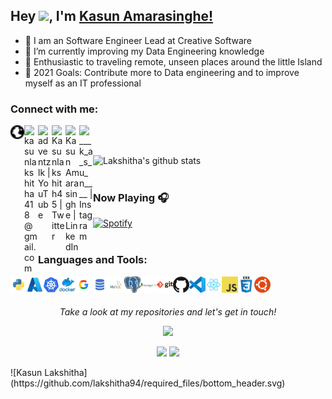 ## Hey <img src="https://github.com/lakshitha94/required_files/Hi.gif" width="29px">, I'm [Kasun Amarasinghe!](www.kasunlakshitha.me) 



- 🔭 I am an Software Engineer Lead at Creative Software
- 🌱 I’m currently improving my Data Engineering knowledge
- 👯 Enthusiastic to traveling remote, unseen places around the little Island
- 🥅 2021 Goals: Contribute more to Data engineering and to improve myself as an IT professional

### Connect with me:

[<img align="left" alt="kasunlakshitha.me" width="22px" src="https://raw.githubusercontent.com/iconic/open-iconic/master/svg/globe.svg" />][website]
[<img align="left" alt="kasunlakshitha418@gmail.com" width="22px" src="https://cdn.jsdelivr.net/npm/simple-icons@v3/icons/gmail.svg" />][gmail]
[<img align="left" alt="adventzlk | YouTube" width="22px" src="https://cdn.jsdelivr.net/npm/simple-icons@v3/icons/youtube.svg" />][youtube]
[<img align="left" alt="Kasunlakshith45 | Twitter" width="22px" src="https://cdn.jsdelivr.net/npm/simple-icons@v3/icons/twitter.svg" />][twitter]
[<img align="left" alt="Kasun Amarasinghe | LinkedIn" width="22px" src="https://cdn.jsdelivr.net/npm/simple-icons@v3/icons/linkedin.svg" />][linkedin]
[<img align="left" alt="___k_a_s_u_n____ | Instagram" width="22px" src="https://cdn.jsdelivr.net/npm/simple-icons@v3/icons/instagram.svg" />][instagram]

<br />
<br />

![Lakshitha's github stats](https://github-readme-stats.vercel.app/api?username=lakshitha94&include_all_commits=true&count_private=true&show_icons=true&line_height=20&title_color=FFFFFF&icon_color=FFFFFF&text_color=FFFFFF&bg_color=0D1117)
<br />
<br />

### Now Playing 🎧

[![Spotify](https://github-readme-remake.vercel.app/api/spotify)](https://open.spotify.com/user/31qxho7cgg3rlr7i3av3oxdkxezm)
<br/>
<br />
### Languages and Tools:


[<img align="left" alt="Python" width="26px" src="https://raw.githubusercontent.com/github/explore/361e2821e2dea67711cde99c9c40ed357061cf27/topics/python/python.png" />][python]

[<img align="left" alt="Azure" width="26px" src="https://raw.githubusercontent.com/github/explore/361e2821e2dea67711cde99c9c40ed357061cf27/topics/azure/azure.png" />][azure]
[<img align="left" alt="kubernetes" width="26px" src="https://raw.githubusercontent.com/github/explore/78df643247d429f6cc873026c0622819ad797942/topics/kubernetes/kubernetes.png" />][k8s]
[<img align="left" alt="docker" width="26px" src="https://raw.githubusercontent.com/github/explore/78df643247d429f6cc873026c0622819ad797942/topics/docker/docker.png" />][docker]
[<img align="left" alt="gcp" width="26px" src="https://raw.githubusercontent.com/github/explore/80688e429a7d4ef2fca1e82350fe8e3517d3494d/topics/google/google.png" />][gcp]


[<img align="left" alt="SQL" width="26px" src="https://raw.githubusercontent.com/github/explore/80688e429a7d4ef2fca1e82350fe8e3517d3494d/topics/sql/sql.png" />][sql]
[<img align="left" alt="MySQL" width="26px" src="https://raw.githubusercontent.com/github/explore/80688e429a7d4ef2fca1e82350fe8e3517d3494d/topics/mysql/mysql.png" />][mysql]
[<img align="left" alt="PostgreSQL" width="26px" src="https://raw.githubusercontent.com/github/explore/78df643247d429f6cc873026c0622819ad797942/topics/postgresql/postgresql.png" />][postgresql]
[<img align="left" alt="Mongodb" width="26px" src="https://raw.githubusercontent.com/github/explore/78df643247d429f6cc873026c0622819ad797942/topics/mongodb/mongodb.png" />][mongodb]



[<img align="left" alt="Git" width="26px" src="https://raw.githubusercontent.com/github/explore/80688e429a7d4ef2fca1e82350fe8e3517d3494d/topics/git/git.png" />][git]
[<img align="left" alt="GitHub" width="26px" src="https://raw.githubusercontent.com/github/explore/78df643247d429f6cc873026c0622819ad797942/topics/github/github.png" />][github]
[<img align="left" alt="Visual Studio Code" width="26px" src="https://raw.githubusercontent.com/github/explore/80688e429a7d4ef2fca1e82350fe8e3517d3494d/topics/visual-studio-code/visual-studio-code.png" />][vscode]


[<img align="left" alt="React" width="26px" src="https://raw.githubusercontent.com/github/explore/80688e429a7d4ef2fca1e82350fe8e3517d3494d/topics/react/react.png" />][react]
[<img align="left" alt="JavaScript" width="26px" src="https://raw.githubusercontent.com/github/explore/80688e429a7d4ef2fca1e82350fe8e3517d3494d/topics/javascript/javascript.png" />][js]
[<img align="left" alt="CSS3" width="26px" src="https://raw.githubusercontent.com/github/explore/80688e429a7d4ef2fca1e82350fe8e3517d3494d/topics/css/css.png" />][css]
[<img align="left" alt="Ubuntu" width="26px" src="https://raw.githubusercontent.com/github/explore/78df643247d429f6cc873026c0622819ad797942/topics/ubuntu/ubuntu.png" />][ubuntu]

<br />
<br />


<p align="center">
 <i>Take a look at my repositories and let's get in touch!</i>
<p  align="center">
<img src="https://visitor-badge.laobi.icu/badge?page_id=lakshitha94"/>       
</p>
</p>

<p  align="center">
<img src="https://img.shields.io/twitter/follow/Kasunlakshith45?style=social" />
<img src="https://img.shields.io/youtube/channel/views/UCjTpbSJvro2FCS6EopX5snQ?style=social" />
</p>

<p>
![Kasun Lakshitha](https://github.com/lakshitha94/required_files/bottom_header.svg)
<br>
</p>
  
[website]: http://www.kasunlakshitha.me
[gmail]: mailto:kasunlakshitha418@gmail.com
[twitter]: https://twitter.com/Kasunlakshith45/
[youtube]: https://www.youtube.com/channel/UCjTpbSJvro2FCS6EopX5snQ
[instagram]: https://www.instagram.com/___k_a_s_u_n____/
[linkedin]: https://www.linkedin.com/in/kasun-lakshitha-07103b13b/
[vscode]: https://code.visualstudio.com/
[python]: https://www.python.org/
[azure]: https://azure.microsoft.com/en-us/
[js]: https://www.javascript.com/
[css]: https://www.codecademy.com/learn/learn-css
[react]: https://reactjs.org/
[git]: https://git-scm.com/
[github]: https://github.com/
[gcp]: https://cloud.google.com/
[postgresql]: https://www.postgresql.org/
[k8s]: https://kubernetes.io/
[docker]: https://www.docker.com/
[ubuntu]: https://ubuntu.com/
[mongodb]: https://www.mongodb.com/
[sql]: https://www.w3schools.com/sql/
[mysql]: https://www.mysql.com/
